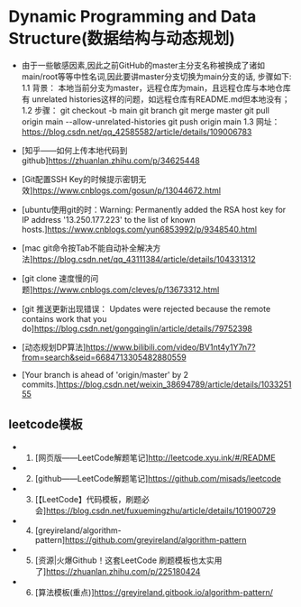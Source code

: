 # Dynamic Programming and Data Structure(数据结构与动态规划)

- 由于一些敏感因素,因此之前GitHub的master主分支名称被换成了诸如main/root等等中性名词,因此要讲master分支切换为main分支的话, 步骤如下:
    1.1 背景： 本地当前分支为master，远程仓库为main，且远程仓库与本地仓库有 unrelated histories这样的问题，如远程仓库有README.md但本地没有；
    1.2 步骤：
        git checkout -b main
        git branch
        git merge master
        git pull origin main --allow-unrelated-histories
        git push origin main
    1.3 网址： https://blog.csdn.net/qq_42585582/article/details/109006783

- [知乎——如何上传本地代码到github]https://zhuanlan.zhihu.com/p/34625448

- [Git配置SSH Key的时候提示密钥无效]https://www.cnblogs.com/gosun/p/13044672.html

- [ubuntu使用git的时：Warning: Permanently added the RSA host key for IP address '13.250.177.223' to the list of known hosts.]https://www.cnblogs.com/yun6853992/p/9348540.html

- [mac git命令按Tab不能自动补全解决方法]https://blog.csdn.net/qq_43111384/article/details/104331312

- [git clone 速度慢的问题]https://www.cnblogs.com/cleves/p/13673312.html

- [git 推送更新出现错误： Updates were rejected because the remote contains work that you do]https://blog.csdn.net/gongqinglin/article/details/79752398

- [动态规划DP算法]https://www.bilibili.com/video/BV1nt4y1Y7n7?from=search&seid=6684713305482880559

- [Your branch is ahead of 'origin/master' by 2 commits.]https://blog.csdn.net/weixin_38694789/article/details/103325155

## leetcode模板
- 1. [网页版——LeetCode解题笔记]http://leetcode.xyu.ink/#/README
- 2. [github——LeetCode解题笔记]https://github.com/misads/leetcode
- 3. [【LeetCode】代码模板，刷题必会]https://blog.csdn.net/fuxuemingzhu/article/details/101900729
- 4. [greyireland/algorithm-pattern]https://github.com/greyireland/algorithm-pattern
- 5. [资源|火爆Github！这套LeetCode 刷题模板也太实用了]https://zhuanlan.zhihu.com/p/225180424
- 6. [算法模板(重点)]https://greyireland.gitbook.io/algorithm-pattern/
